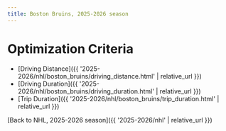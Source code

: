 ```yaml
---
title: Boston Bruins, 2025-2026 season
---
```


# Optimization Criteria
- [Driving Distance]({{ '2025-2026/nhl/boston_bruins/driving_distance.html' | relative_url }})
- [Driving Duration]({{ '2025-2026/nhl/boston_bruins/driving_duration.html' | relative_url }})
- [Trip Duration]({{ '2025-2026/nhl/boston_bruins/trip_duration.html' | relative_url }})

[Back to NHL, 2025-2026 season]({{ '2025-2026/nhl' | relative_url }})
